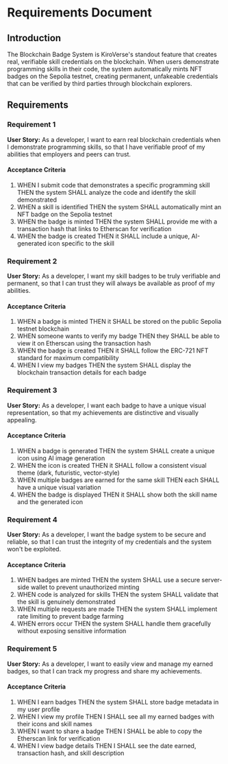 # Requirements Document

## Introduction

The Blockchain Badge System is KiroVerse's standout feature that creates real, verifiable skill credentials on the blockchain. When users demonstrate programming skills in their code, the system automatically mints NFT badges on the Sepolia testnet, creating permanent, unfakeable credentials that can be verified by third parties through blockchain explorers.

## Requirements

### Requirement 1

**User Story:** As a developer, I want to earn real blockchain credentials when I demonstrate programming skills, so that I have verifiable proof of my abilities that employers and peers can trust.

#### Acceptance Criteria

1. WHEN I submit code that demonstrates a specific programming skill THEN the system SHALL analyze the code and identify the skill demonstrated
2. WHEN a skill is identified THEN the system SHALL automatically mint an NFT badge on the Sepolia testnet
3. WHEN the badge is minted THEN the system SHALL provide me with a transaction hash that links to Etherscan for verification
4. WHEN the badge is created THEN it SHALL include a unique, AI-generated icon specific to the skill

### Requirement 2

**User Story:** As a developer, I want my skill badges to be truly verifiable and permanent, so that I can trust they will always be available as proof of my abilities.

#### Acceptance Criteria

1. WHEN a badge is minted THEN it SHALL be stored on the public Sepolia testnet blockchain
2. WHEN someone wants to verify my badge THEN they SHALL be able to view it on Etherscan using the transaction hash
3. WHEN the badge is created THEN it SHALL follow the ERC-721 NFT standard for maximum compatibility
4. WHEN I view my badges THEN the system SHALL display the blockchain transaction details for each badge

### Requirement 3

**User Story:** As a developer, I want each badge to have a unique visual representation, so that my achievements are distinctive and visually appealing.

#### Acceptance Criteria

1. WHEN a badge is generated THEN the system SHALL create a unique icon using AI image generation
2. WHEN the icon is created THEN it SHALL follow a consistent visual theme (dark, futuristic, vector-style)
3. WHEN multiple badges are earned for the same skill THEN each SHALL have a unique visual variation
4. WHEN the badge is displayed THEN it SHALL show both the skill name and the generated icon

### Requirement 4

**User Story:** As a developer, I want the badge system to be secure and reliable, so that I can trust the integrity of my credentials and the system won't be exploited.

#### Acceptance Criteria

1. WHEN badges are minted THEN the system SHALL use a secure server-side wallet to prevent unauthorized minting
2. WHEN code is analyzed for skills THEN the system SHALL validate that the skill is genuinely demonstrated
3. WHEN multiple requests are made THEN the system SHALL implement rate limiting to prevent badge farming
4. WHEN errors occur THEN the system SHALL handle them gracefully without exposing sensitive information

### Requirement 5

**User Story:** As a developer, I want to easily view and manage my earned badges, so that I can track my progress and share my achievements.

#### Acceptance Criteria

1. WHEN I earn badges THEN the system SHALL store badge metadata in my user profile
2. WHEN I view my profile THEN I SHALL see all my earned badges with their icons and skill names
3. WHEN I want to share a badge THEN I SHALL be able to copy the Etherscan link for verification
4. WHEN I view badge details THEN I SHALL see the date earned, transaction hash, and skill description